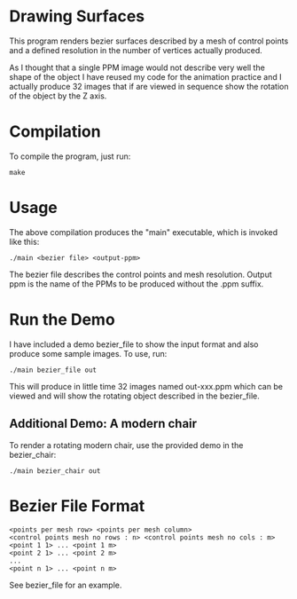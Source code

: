 # Drawing Surfaces

This program renders bezier surfaces described by a mesh of control points and a
defined resolution in the number of vertices actually produced.

As I thought that a single PPM image would not describe very well the shape of the object I have reused my code for the animation practice and I actually produce 32 images that if are viewed in sequence show the rotation of the object by the Z axis.

# Compilation

To compile the program, just run:

```
make
```

# Usage

The above compilation produces the "main" executable, which is invoked like this:

```
./main <bezier file> <output-ppm>
```

The bezier file describes the control points and mesh resolution.  Output ppm is the name of the PPMs to be produced without the .ppm suffix.

# Run the Demo

I have included a demo bezier_file to show the input format and also produce some sample images.  To use, run:

```
./main bezier_file out
```

This will produce in little time 32 images named out-xxx.ppm which can be viewed and will show the rotating object described in the bezier_file.

## Additional Demo: A modern chair

To render a rotating modern chair, use the provided demo in the bezier_chair:

```
./main bezier_chair out
```

# Bezier File Format

```
<points per mesh row> <points per mesh column>
<control points mesh no rows : n> <control points mesh no cols : m>
<point 1 1> ... <point 1 m>
<point 2 1> ... <point 2 m>
...
<point n 1> ... <point n m>
```

See bezier_file for an example.